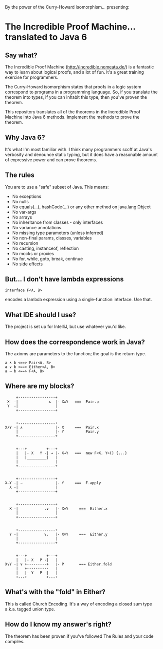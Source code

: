 By the power of the Curry-Howard Isomorphism... presenting:

The Incredible Proof Machine... translated to Java 6
====================================================

Say what?
---------

The Incredible Proof Machine (http://incredible.nomeata.de/) 
is a fantastic way to learn about logical proofs, 
and a lot of fun. It's a great training exercise for programmers. 

The Curry-Howard isomorphism states that proofs in a logic system correspond
to programs in a programming language. So, if you translate the theorem into types, 
if you can inhabit this type, then you've proven the theorem.

This repository translates all of the theorems in the Incredible Proof Machine
into Java 6 methods. Implement the methods to prove the theorem.

Why Java 6?
-----------

It's what I'm most familiar with. I think many programmers scoff at 
Java's verbosity and denounce static typing, but it does have a reasonable
amount of expressive power and can prove theorems.

The rules
---------

You are to use a "safe" subset of Java. This means:

- No exceptions
- No nulls
- No equals(...), hashCode(...) or any other method on java.lang.Object
- No var-args
- No arrays
- No inheritance from classes - only interfaces
- No variance annotations
- No missing type parameters (unless inferred)
- No non-final params, classes, variables
- No recursion
- No casting, instanceof, reflection
- No mocks or proxies
- No for, while, goto, break, continue 
- No side effects

But... I don't have lambda expressions
--------------------------------------

    interface F<A, B> 
     
encodes a lambda expression 
using a single-function interface. 
Use that. 

What IDE should I use?
----------------------

The project is set up for IntelliJ, but use whatever you'd like.

How does the correspondence work in Java?
-----------------------------------------

The axioms are parameters to the function; the goal is the return type.

    a ∧ b <==> Pair<A, B>
    a ∨ b <==> Either<A, B>
    a → b <==> F<A, B>


Where are my blocks?
--------------------

         +-----------------+
     X  -|              ∧  |- X∧Y   ===  Pair.p  
     Y  -|                 |
         +-----------------+


         +-----------------+
    X∧Y -| ∧               |- X     ===  Pair.x  
         |                 |- Y          Pair.y
         +-----------------+


         +---+         +---+
         |   |- X   Y -| → |- X→Y   ===  new F<X, Y>() {...}
         |   |_________|   |
         |                 |
         +-----------------+


         +-----------------+
    X→Y -| →               |- Y     ===  F.apply  
      X -|                 |
         +-----------------+


         +-----------------+
      X -|            .∨   |- X∨Y     ===  Either.x  
         |                 |
         +-----------------+


         +-----------------+
      Y -|            ∨.   |- X∨Y     ===  Either.y  
         |                 |
         +-----------------+


         +---+         +---+
         |   |- X   P -|   |  
    X∨Y -| ∨ +---------+   |- P       === Either.fold
         |   +----------   |
         |   |- Y   P -|   |
         +---+         +---+


What's with the "fold" in Either?
---------------------------------

This is called Church Encoding. 
It's a way of encoding a closed sum type a.k.a. tagged union type.


How do I know my answer's right?
--------------------------------

The theorem has been proven if you've followed The Rules and your code compiles. 